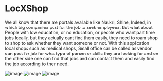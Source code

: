 # LocXShop
We all know that there are portals available like Naukri, Shine, Indeed, in which big companies post for the
job to seek employees.
But what about People with low education, or no education, or people who want part time jobs locally, but
they actually cant find them easily, they need to roam shop to shop to ask whether they want someone or
not.
With this application local shops such as medical shops, Small office can be called as vendor can post for
job for what type of person or skills they are looking for and on the other side one can find that jobs and
can contact them and easily find the job according to their need.

![image](https://github.com/dipenpatel559/LocX/blob/1ffbf2b255a97eb2a4daf308e486e04bd1f51c02/Screenshot_2021-04-11-14-19-04-387_com.app.locxshop.jpg)
![image](https://github.com/dipenpatel559/LocX/blob/1ffbf2b255a97eb2a4daf308e486e04bd1f51c02/Screenshot_2021-04-11-14-18-36-766_com.app.locxshop.jpg )
![image](https://github.com/dipenpatel559/LocX/blob/1ffbf2b255a97eb2a4daf308e486e04bd1f51c02/Screenshot_2021-04-11-14-18-55-842_com.app.locxshop.jpg)
